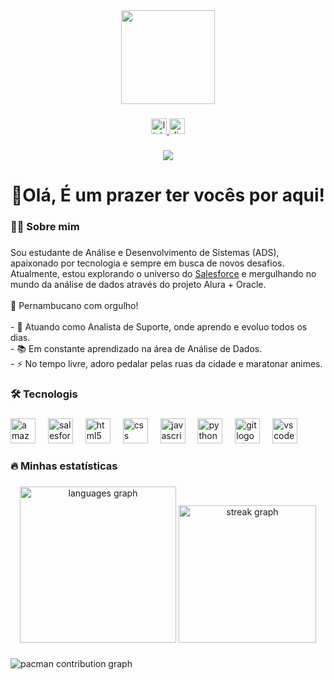 <div align="center">
  <img height="150" src="https://media.giphy.com/media/M9gbBd9nbDrOTu1Mqx/giphy.gif"  />
</div>

###

<div align="center">
  <a href="https://www.linkedin.com/in/juliano-r-ferreira" target="_blank">
    <img src="https://img.shields.io/static/v1?message=LinkedIn&logo=linkedin&label=&color=0077B5&logoColor=white&labelColor=&style=for-the-badge" height="25" alt="linkedin logo"  />
  </a>
  <a href="juliano_87" target="_blank">
    <img src="https://img.shields.io/static/v1?message=Discord&logo=discord&label=&color=7289DA&logoColor=white&labelColor=&style=for-the-badge" height="25" alt="discord logo"  />
  </a>
</div>

###

<div align="center">
  <img src="https://visitor-badge.laobi.icu/badge?page_id=jul14no.jul14no&"  />
</div>

###

<h1 align="center">👋Olá, É um prazer ter vocês por aqui!</h1>

###

<h3 align="left">👩‍💻  Sobre mim</h3>

###

<p align="left">
  Sou estudante de Análise e Desenvolvimento de Sistemas (ADS), apaixonado por tecnologia e sempre em busca de novos desafios. Atualmente, estou explorando o universo do <a href="https://www.salesforce.com/trailblazer/jrf-87" target="_blank">Salesforce</a> e mergulhando no mundo da análise de dados através do projeto Alura + Oracle.
  <br><br>📍 Pernambucano com orgulho!
  <br><br> - 🔭 Atuando como Analista de Suporte, onde aprendo e evoluo todos os dias.
  <br> - 📚 Em constante aprendizado na área de Análise de Dados.
  <br> - ⚡ No tempo livre, adoro pedalar pelas ruas da cidade e maratonar animes.
</p>


###

<h3 align="left">🛠 Tecnologis</h3>

###

<div align="left">
  <img src="https://cdn.jsdelivr.net/gh/devicons/devicon/icons/amazonwebservices/amazonwebservices-plain-wordmark.svg" height="40" alt="amazonwebservices logo"  />
  <img width="12" />
  <img src="https://cdn.jsdelivr.net/gh/devicons/devicon/icons/salesforce/salesforce-original.svg" height="40" alt="salesforce logo"  />
  <img width="12" />
  <img src="https://cdn.jsdelivr.net/gh/devicons/devicon/icons/html5/html5-original.svg" height="40" alt="html5 logo"  />
  <img width="12" />
  <img src="https://cdn.jsdelivr.net/gh/devicons/devicon/icons/css3/css3-original.svg" height="40" alt="css logo"  />
  <img width="12" />
  <img src="https://cdn.jsdelivr.net/gh/devicons/devicon/icons/javascript/javascript-original.svg" height="40" alt="javascript logo"  />
  <img width="12" />
  <img src="https://cdn.jsdelivr.net/gh/devicons/devicon/icons/python/python-original.svg" height="40" alt="python logo"  />
  <img width="12" />
  <img src="https://cdn.jsdelivr.net/gh/devicons/devicon/icons/git/git-original.svg" height="40" alt="git logo"  />
  <img width="12" />
  <img src="https://cdn.jsdelivr.net/gh/devicons/devicon/icons/vscode/vscode-original.svg" height="40" alt="vscode logo"  />
</div>

###

<h3 align="left">🔥   Minhas estatísticas</h3>

###

<div align="center">
  <img src="https://github-readme-stats.vercel.app/api/top-langs?username=jul14no&locale=pt-br&hide_title=false&layout=compact&card_width=320&langs_count=10&theme=gotham&hide_border=false&order=2" height="250" alt="languages graph"  />
  <img src="https://streak-stats.demolab.com?user=jul14no&locale=pt-br&mode=daily&theme=gotham&hide_border=false&border_radius=5&order=3" height="220" alt="streak graph"  />
</div>

###

<picture>
  <source media="(prefers-color-scheme: dark)" srcset="https://raw.githubusercontent.com/jul14no/jul14no/output/pacman-contribution-graph-dark.svg">
  <source media="(prefers-color-scheme: light)" srcset="https://raw.githubusercontent.com/jul14no/jul14no/output/pacman-contribution-graph.svg">
  <img alt="pacman contribution graph" src="https://raw.githubusercontent.com/jul14no/jul14no/output/pacman-contribution-graph.svg">
</picture>

###
